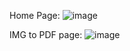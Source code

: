 
Home Page:
![image](https://github.com/user-attachments/assets/04da1742-e45d-40b0-8d04-7006f0d2a648)

IMG to PDF page:
![image](https://github.com/user-attachments/assets/db61444f-8948-4d75-bd54-d3a718051ec2)
